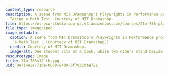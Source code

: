 ```yaml
---
content_type: resource
description: A scene from MIT Dramashop's Playwrights in Performance production of
  Taking a Math Test. Courtesy of MIT Dramashop.
file: https://ol-ocw-studio-app-qa.s3.amazonaws.com/courses/21m-785-playwrights-workshop-spring-2012/8e714e2e716a085884805f7031daa721_21m-785s12-th.jpg
file_type: image/jpeg
image_metadata:
  caption: A scene from MIT Dramashop's Playwrights in Performance production of _Taking
    a Math Test_. (Courtesy of MIT Dramashop.)
  credit: Courtesy of MIT Dramashop.
  image-alt: One student sits at a desk, while two others stand beside him, gesturing.
resourcetype: Image
title: 21m-785s12-th.jpg
uid: 8e714e2e-716a-0858-8480-5f7031daa721
---
```

